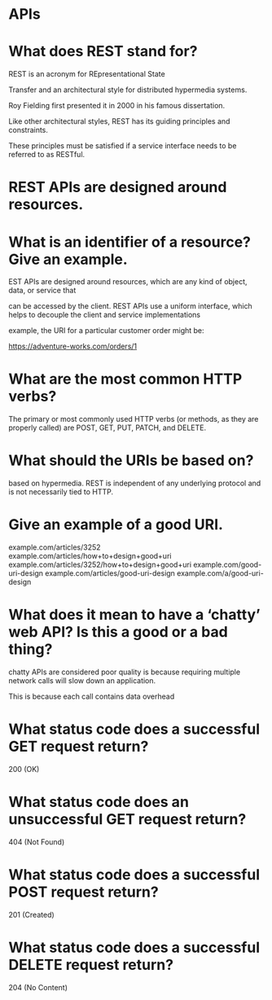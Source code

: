 # APIs

# What does REST stand for?
REST is an acronym for REpresentational State

Transfer and an architectural style for distributed hypermedia systems.

Roy Fielding first presented it in 2000 in his famous dissertation.

Like other architectural styles, REST has its guiding principles and constraints.

These principles must be satisfied if a service interface needs to be referred to as RESTful.

# REST APIs are designed around resources. 

# What is an identifier of a resource? Give an example.

EST APIs are designed around resources, which are any kind of object, data, or service that 

can be accessed by the client. REST APIs use a uniform interface, which helps to decouple the client and service implementations

example, the URI for a particular customer order might be:

https://adventure-works.com/orders/1


# What are the most common HTTP verbs?

The primary or most commonly used HTTP verbs (or methods, as they are properly called) are POST, GET, PUT, PATCH, and DELETE.

# What should the URIs be based on?

based on hypermedia. REST is independent of any underlying protocol and is not necessarily tied to HTTP.

# Give an example of a good URI.
example.com/articles/3252
example.com/articles/how+to+design+good+uri
example.com/articles/3252/how+to+design+good+uri
example.com/good-uri-design
example.com/articles/good-uri-design
example.com/a/good-uri-design

# What does it mean to have a ‘chatty’ web API? Is this a good or a bad thing?

chatty APIs are considered poor quality is because requiring multiple network calls will slow down an application.

This is because each call contains data overhead 


# What status code does a successful GET request return?

200 (OK)

# What status code does an unsuccessful GET request return?

404 (Not Found)

# What status code does a successful POST request return?

201 (Created)

# What status code does a successful DELETE request return?

204 (No Content)
 
 

